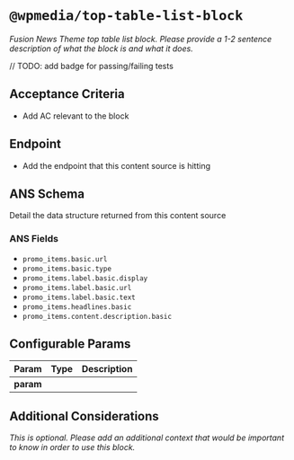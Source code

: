 # `@wpmedia/top-table-list-block`

_Fusion News Theme top table list block. Please provide a 1-2 sentence description of what the block is and what it does._

// TODO: add badge for passing/failing tests

## Acceptance Criteria

- Add AC relevant to the block

## Endpoint

- Add the endpoint that this content source is hitting

## ANS Schema

Detail the data structure returned from this content source

### ANS Fields

- `promo_items.basic.url`
- `promo_items.basic.type`
- `promo_items.label.basic.display`
- `promo_items.label.basic.url`
- `promo_items.label.basic.text`
- `promo_items.headlines.basic`
- `promo_items.content.description.basic`

## Configurable Params

| **Param** | **Type** | **Description** |
| --------- | -------- | --------------- |
| **param** |          |                 |

## Additional Considerations

_This is optional. Please add an additional context that would be important to know in order to use this block._
